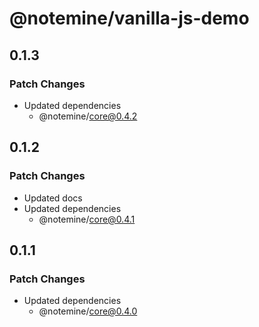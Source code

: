 # @notemine/vanilla-js-demo

## 0.1.3

### Patch Changes

- Updated dependencies
  - @notemine/core@0.4.2

## 0.1.2

### Patch Changes

- Updated docs
- Updated dependencies
  - @notemine/core@0.4.1

## 0.1.1

### Patch Changes

- Updated dependencies
  - @notemine/core@0.4.0
